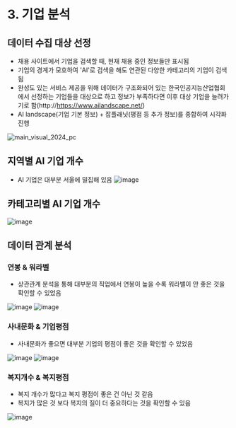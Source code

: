 # 3. 기업 분석
 ## 데이터 수집 대상 선정
- 채용 사이트에서 기업을 검색할 때, 현재 채용 중인 정보들만 표시됨
- 기업의 경계가 모호하여 'AI'로 검색을 해도 연관된 다양한 카테고리의 기업이 검색됨
- 완성도 있는 서비스 제공을 위해 데이터가 구조화되어 있는 한국인공지능산업협회에서 선정하는 기업들을 대상으로 하고
  정보가 부족하다면 이후 대상 기업을 늘려가기로 함(http://https://www.ailandscape.net/)
- AI landscape(기업 기본 정보) + 잡플래닛(평점 등 추가 정보)를 종합하여 시각화 진행
    
![main_visual_2024_pc](https://github.com/user-attachments/assets/a71ebe0c-be00-43af-b932-1afc973e18a5)
    
  
## 지역별 AI 기업 개수
- AI 기업은 대부분 서울에 밀집해 있음
  ![image](https://github.com/user-attachments/assets/bf211242-c854-4093-b3b8-bad91bc68741)


## 카테고리별 AI 기업 개수
  
![image](https://github.com/user-attachments/assets/bcda4e4e-4c46-4d9a-aec3-6b1ad2eaaaf6)


## 데이터 관계 분석
### 연봉 & 워라벨 
- 상관관계 분석을 통해 대부분의 직업에서 연봉이 높을 수록 워라밸이 안 좋은 것을 확인할 수 있었음
  
![image](https://github.com/user-attachments/assets/374abc89-faf6-41de-bf66-a4bd607c4dbb)
![image](https://github.com/user-attachments/assets/854c229f-d71f-41fa-9514-121bb3a8bb9b)

### 사내문화 & 기업평점
- 사내문화가 좋으면 대부분 기업의 평점이 좋은 것을 확인할 수 있었음
  
![image](https://github.com/user-attachments/assets/21a38b2f-7934-44d1-956c-e2e5f592a832)
![image](https://github.com/user-attachments/assets/854c229f-d71f-41fa-9514-121bb3a8bb9b)

### 복지개수 & 복지평점
- 복지 개수가 많다고 복지 평점이 좋은 건 아닌 것 같음
- 복지가 많은 것 보다 복지의 질이 더 중요하다는 것을 확인할 수 있음
  
![image](https://github.com/user-attachments/assets/12cd1e64-8685-45b4-8ea0-bc22f3ad9afa)
